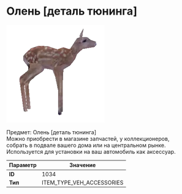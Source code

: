 # Олень [деталь тюнинга]

![Item Image](../img/1034.webp?raw=true)

Предмет: Олень [деталь тюнинга]<br>Можно приобрести в магазине запчастей, у коллекционеров,<br>собрать в подвале вашего дома или на центральном рынке.<br>Используется для установки на ваш автомобиль как аксессуар.


| Параметр | Значение |
|----------|----------|
| **ID** | 1034 |
| **Тип** | ITEM_TYPE_VEH_ACCESSORIES |

